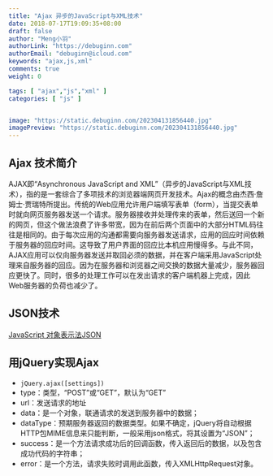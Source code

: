 ```yaml
---
title: "Ajax 异步的JavaScript与XML技术"
date: 2018-07-17T19:09:35+08:00
draft: false
author: "Meng小羽"
authorLink: "https://debuginn.com"
authorEmail: "debuginn@icloud.com"
keywords: "ajax,js,xml"
comments: true
weight: 0

tags: [ "ajax","js","xml" ]
categories: [ "js" ]


image: "https://static.debuginn.com/202304131856440.jpg"
imagePreview: "https://static.debuginn.com/202304131856440.jpg"
---
```


## Ajax 技术简介

AJAX即“Asynchronous JavaScript and XML”（异步的JavaScript与XML技术），指的是一套综合了多项技术的浏览器端网页开发技术。Ajax的概念由杰西·詹姆士·贾瑞特所提出。传统的Web应用允许用户端填写表单（form），当提交表单时就向网页服务器发送一个请求。服务器接收并处理传来的表单，然后送回一个新的网页，但这个做法浪费了许多带宽，因为在前后两个页面中的大部分HTML码往往是相同的。由于每次应用的沟通都需要向服务器发送请求，应用的回应时间依赖于服务器的回应时间。这导致了用户界面的回应比本机应用慢得多。与此不同，AJAX应用可以仅向服务器发送并取回必须的数据，并在客户端采用JavaScript处理来自服务器的回应。因为在服务器和浏览器之间交换的数据大量减少，服务器回应更快了。同时，很多的处理工作可以在发出请求的客户端机器上完成，因此Web服务器的负荷也减少了。

## JSON技术

[JavaScript 对象表示法JSON](/p/js-json/)

## 用jQuery实现Ajax

- `jQuery.ajax([settings])`
- type：类型，“POST”或“GET”，默认为“GET” 
- url：发送请求的地址 
- data：是一个对象，联通请求的发送到服务器中的数据； 
- dataType：预期服务器返回的数据类型。如果不确定，jQuery将自动根据HTTP包MIME信息来只能判断，一般采用json格式，将其设置为“JSON”； 
- success：是一个方法请求成功后的回调函数，传入返回后的数据，以及包含成功代码的字符串； 
- error：是一个方法，请求失败时调用此函数，传入XMLHttpRequest对象。
